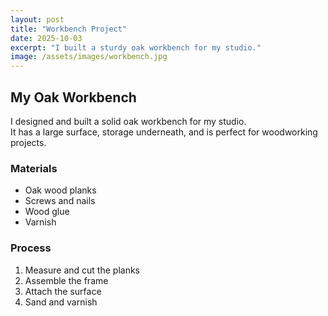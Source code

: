 ```yaml
---
layout: post
title: "Workbench Project"
date: 2025-10-03
excerpt: "I built a sturdy oak workbench for my studio."
image: /assets/images/workbench.jpg
---
```


## My Oak Workbench

I designed and built a solid oak workbench for my studio.  
It has a large surface, storage underneath, and is perfect for woodworking projects.

### Materials

- Oak wood planks
- Screws and nails
- Wood glue
- Varnish

### Process

1. Measure and cut the planks
2. Assemble the frame
3. Attach the surface
4. Sand and varnish
